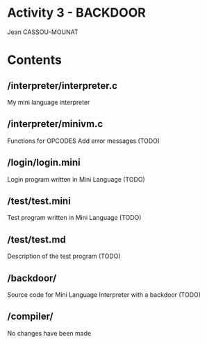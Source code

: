 # Activity 3 - BACKDOOR 
Jean CASSOU-MOUNAT

# Contents

## /interpreter/interpreter.c
My mini language interpreter

## /interpreter/minivm.c
Functions for OPCODES
Add error messages (TODO)

## /login/login.mini
Login program written in Mini Language (TODO)

## /test/test.mini
Test program written in Mini Language (TODO)

## /test/test.md
Description of the test program (TODO)

## /backdoor/
Source code for Mini Language Interpreter with a backdoor (TODO)

## /compiler/
No changes have been made

